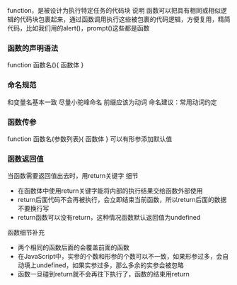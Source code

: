function，是被设计为执行特定任务的代码块
说明
函数可以把具有相同或相似逻辑的代码块包裹起来，通过函数调用执行这些被包裹的代码逻辑，方便复用，精简代码，比如我们用的alert()，prompt()这些都是函数



### 函数的声明语法
function   函数名(){
函数体
}


### 命名规范
和变量名基本一致
尽量小驼峰命名
前缀应该为动词
命名建议：常用动词约定


### 函数传参
function  函数名(参数列表){
函数体
}
可以有形参添加默认值



### 函数返回值
当函数需要返回值出去时，用return关键字
细节
- 在函数体中使用return关键字能将内部的执行结果交给函数外部使用
- return后面代码不会再被执行，会立即结束当前函数，所以return后面的数据不要换行写
- return函数可以没有return，这种情况函数默认返回值为undefined


函数细节补充
- 两个相同的函数后面的会覆盖前面的函数
- 在JavaScript中，实参的个数和形参的个数可以不一致，如果形参过多，会自动填上undefined，如果实参过多，那么多余的实参会被忽略
- 函数一旦碰到return就不会再往下执行了，函数的结束用return




